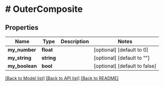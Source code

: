 # # OuterComposite

## Properties

Name | Type | Description | Notes
------------ | ------------- | ------------- | -------------
**my_number** | **float** |  | [optional] [default to 0]
**my_string** | **string** |  | [optional] [default to ""]
**my_boolean** | **bool** |  | [optional] [default to false]

[[Back to Model list]](../../README.md#models) [[Back to API list]](../../README.md#endpoints) [[Back to README]](../../README.md)
